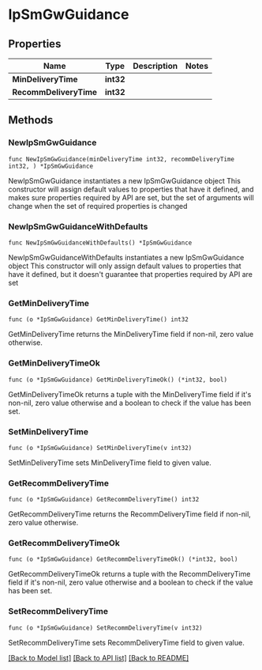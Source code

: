 # IpSmGwGuidance

## Properties

Name | Type | Description | Notes
------------ | ------------- | ------------- | -------------
**MinDeliveryTime** | **int32** |  | 
**RecommDeliveryTime** | **int32** |  | 

## Methods

### NewIpSmGwGuidance

`func NewIpSmGwGuidance(minDeliveryTime int32, recommDeliveryTime int32, ) *IpSmGwGuidance`

NewIpSmGwGuidance instantiates a new IpSmGwGuidance object
This constructor will assign default values to properties that have it defined,
and makes sure properties required by API are set, but the set of arguments
will change when the set of required properties is changed

### NewIpSmGwGuidanceWithDefaults

`func NewIpSmGwGuidanceWithDefaults() *IpSmGwGuidance`

NewIpSmGwGuidanceWithDefaults instantiates a new IpSmGwGuidance object
This constructor will only assign default values to properties that have it defined,
but it doesn't guarantee that properties required by API are set

### GetMinDeliveryTime

`func (o *IpSmGwGuidance) GetMinDeliveryTime() int32`

GetMinDeliveryTime returns the MinDeliveryTime field if non-nil, zero value otherwise.

### GetMinDeliveryTimeOk

`func (o *IpSmGwGuidance) GetMinDeliveryTimeOk() (*int32, bool)`

GetMinDeliveryTimeOk returns a tuple with the MinDeliveryTime field if it's non-nil, zero value otherwise
and a boolean to check if the value has been set.

### SetMinDeliveryTime

`func (o *IpSmGwGuidance) SetMinDeliveryTime(v int32)`

SetMinDeliveryTime sets MinDeliveryTime field to given value.


### GetRecommDeliveryTime

`func (o *IpSmGwGuidance) GetRecommDeliveryTime() int32`

GetRecommDeliveryTime returns the RecommDeliveryTime field if non-nil, zero value otherwise.

### GetRecommDeliveryTimeOk

`func (o *IpSmGwGuidance) GetRecommDeliveryTimeOk() (*int32, bool)`

GetRecommDeliveryTimeOk returns a tuple with the RecommDeliveryTime field if it's non-nil, zero value otherwise
and a boolean to check if the value has been set.

### SetRecommDeliveryTime

`func (o *IpSmGwGuidance) SetRecommDeliveryTime(v int32)`

SetRecommDeliveryTime sets RecommDeliveryTime field to given value.



[[Back to Model list]](../README.md#documentation-for-models) [[Back to API list]](../README.md#documentation-for-api-endpoints) [[Back to README]](../README.md)


